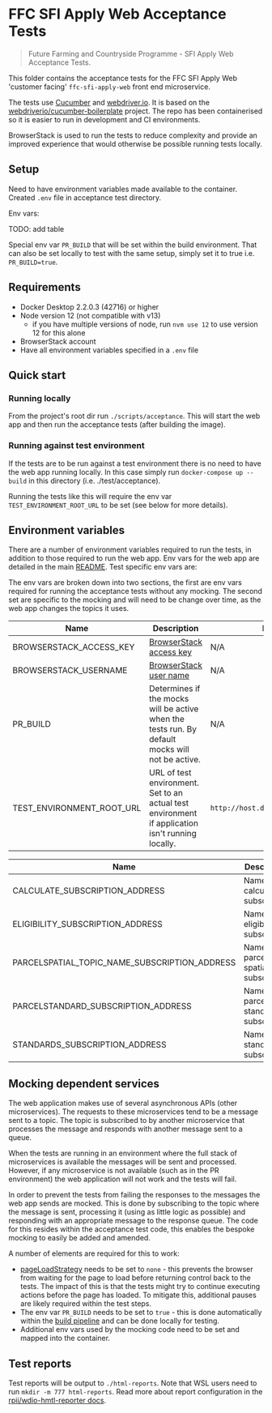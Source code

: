 # FFC SFI Apply Web Acceptance Tests

> Future Farming and Countryside Programme - SFI Apply Web Acceptance Tests.

This folder contains the acceptance tests for the FFC SFI Apply Web 'customer
facing' `ffc-sfi-apply-web` front end microservice.

The tests use [Cucumber](https://cucumber.io/) and
[webdriver.io](https://webdriver.io/). It is based on the
[webdriverio/cucumber-boilerplate](https://github.com/webdriverio/cucumber-boilerplate)
project.
The repo has been containerised so it is easier to run in development and
CI environments.

BrowserStack is used to run the tests to reduce complexity and provide an
improved experience that would otherwise be possible running tests locally.

## Setup

Need to have environment variables made available to the container. Created `.env` file in acceptance test directory.

Env vars:

TODO: add table

Special env var `PR_BUILD` that will be set within the build environment. That
can also be set locally to test with the same setup, simply set it to true i.e.
`PR_BUILD=true`.

## Requirements

- Docker Desktop 2.2.0.3 (42716) or higher
- Node version 12 (not compatible with v13)
  - if you have multiple versions of node, run `nvm use 12` to use version 12
    for this alone
- BrowserStack account
- Have all environment variables specified in a `.env` file

## Quick start

### Running locally

From the project's root dir run `./scripts/acceptance`. This will start the web
app and then run the acceptance tests (after building the image).

### Running against test environment

If the tests are to be run against a test environment there is no need to have
the web app running locally. In this case simply run
`docker-compose up --build` in this directory (i.e. ./test/acceptance).

Running the tests like this will require the env var
`TEST_ENVIRONMENT_ROOT_URL` to be set (see below for more details).

## Environment variables

There are a number of environment variables required to run the tests, in
addition to those required to run the web app. Env vars for the web app are
detailed in the main [README](../../README.md). Test specific env vars are:

The env vars are broken down into two sections, the first are env vars required
for running the acceptance tests without any mocking. The second set are
specific to the mocking and will need to be change over time, as the web app
changes the topics it uses.

| Name                      | Description                                                                                                 | Default                            |
| ----                      | -----------                                                                                                 | -------                            |
| BROWSERSTACK_ACCESS_KEY   | [BrowserStack access key](https://www.browserstack.com/docs/automate/api-reference/selenium/authentication) | N/A                                |
| BROWSERSTACK_USERNAME     | [BrowserStack user name](https://www.browserstack.com/docs/automate/api-reference/selenium/authentication)  | N/A                                |
| PR_BUILD                  | Determines if the mocks will be active when the tests run. By default mocks will not be active.             | N/A                                |
| TEST_ENVIRONMENT_ROOT_URL | URL of test environment. Set to an actual test environment if application isn't running locally.            | `http://host.docker.internal:3000` |

| Name                                          | Description                           | Default |
| ----                                          | -----------                           | ------- |
| CALCULATE_SUBSCRIPTION_ADDRESS                | Name of calculate subscription        | N/A     |
| ELIGIBILITY_SUBSCRIPTION_ADDRESS              | Name of eligibility subscription      | N/A     |
| PARCELSPATIAL_TOPIC_NAME_SUBSCRIPTION_ADDRESS | Name of parcel spatial subscription   | N/A     |
| PARCELSTANDARD_SUBSCRIPTION_ADDRESS           | Name of parcel standards subscription | N/A     |
| STANDARDS_SUBSCRIPTION_ADDRESS                | Name of standards subscription        | N/A     |


## Mocking dependent services

The web application makes use of several asynchronous APIs (other
microservices). The requests to these microservices tend to be a message sent
to a topic. The topic is subscribed to by another microservice that processes
the message and responds with another message sent to a queue.

When the tests are running in an environment where the full stack of
microservices is available the messages will be sent and processed. However, if
any microservice is not available (such as in the PR environment) the web
application will not work and the tests will fail.

In order to prevent the tests from failing the responses to the messages the
web app sends are mocked. This is done by subscribing to the topic where the
message is sent, processing it (using as little logic as possible) and
responding with an appropriate message to the response queue. The code for this
resides within the acceptance test code, this enables the bespoke mocking to
easily be added and amended.

A number of elements are required for this to work:

- [pageLoadStrategy](https://www.selenium.dev/documentation/webdriver/page_loading_strategy/)
  needs to be set to `none` - this prevents the browser from
  waiting for the page to load before returning control back to the tests. The
  impact of this is that the tests might try to continue executing actions
  before the page has loaded. To mitigate this, additional pauses are likely
  required within the test steps.
- The env var `PR_BUILD` needs to be set to `true` - this is done automatically
  within the
  [build pipeline](https://github.com/DEFRA/ffc-jenkins-pipeline-library/blob/496dd5075feea920e4de2596a04a2893affce751/src/uk/gov/defra/ffc/Build.groovy#L16)
  and can be done locally for testing.
- Additional env vars used by the mocking code need to be set and mapped into
  the container.

## Test reports

Test reports will be output to `./html-reports`. Note that WSL users need to
run `mkdir -m 777 html-reports`. Read more about report configuration in the
[rpii/wdio-hmtl-reporter docs](https://github.com/rpii/wdio-html-reporter).
